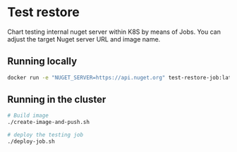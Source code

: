 # Test restore

Chart testing internal nuget server within K8S by means of Jobs.
You can adjust the target Nuget server URL and image name.

## Running locally

```sh
docker run -e "NUGET_SERVER=https://api.nuget.org" test-restore-job:latest 
```

## Running in the cluster

```sh
# Build image
./create-image-and-push.sh

# deploy the testing job 
./deploy-job.sh
```
